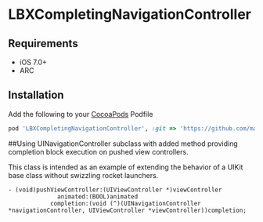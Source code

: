 LBXCompletingNavigationController
=================================


## Requirements
* iOS 7.0+
* ARC

## Installation

Add the following to your [CocoaPods](http://cocoapods.org/) Podfile

```ruby
pod 'LBXCompletingNavigationController', :git => 'https://github.com/maimake/LBXCompletingNavigationController.git'
```


##Using
UINavigationController subclass with added method providing completion block execution on pushed view controllers.

This class is intended as an example of extending the behavior of a UIKit base class without swizzling rocket launchers. 

    - (void)pushViewController:(UIViewController *)viewController
                  animated:(BOOL)animated
                completion:(void (^)(UINavigationController *navigationController, UIViewController *viewController))completion;
                


